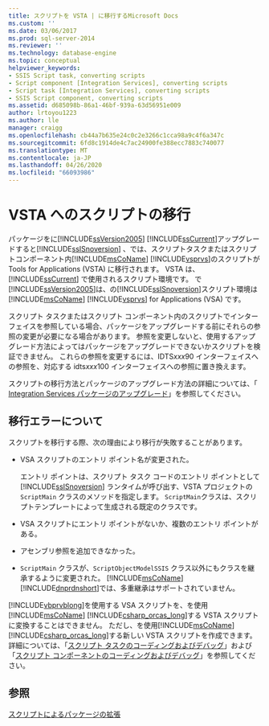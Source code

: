 ```yaml
---
title: スクリプトを VSTA | に移行するMicrosoft Docs
ms.custom: ''
ms.date: 03/06/2017
ms.prod: sql-server-2014
ms.reviewer: ''
ms.technology: database-engine
ms.topic: conceptual
helpviewer_keywords:
- SSIS Script task, converting scripts
- Script component [Integration Services], converting scripts
- Script task [Integration Services], converting scripts
- SSIS Script component, converting scripts
ms.assetid: d685098b-86a1-46bf-939a-63d56951e009
author: lrtoyou1223
ms.author: lle
manager: craigg
ms.openlocfilehash: cb44a7b635e24c0c2e3266c1cca98a9c4f6a347c
ms.sourcegitcommit: 6fd8c1914de4c7ac24900fe388ecc7883c740077
ms.translationtype: MT
ms.contentlocale: ja-JP
ms.lasthandoff: 04/26/2020
ms.locfileid: "66093986"
---
```

# <a name="migrate-scripts-to-vsta"></a>VSTA へのスクリプトの移行
  パッケージをに[!INCLUDE[ssVersion2005](../../includes/ssversion2005-md.md)] [!INCLUDE[ssCurrent](../../includes/sscurrent-md.md)]アップグレードすると[!INCLUDE[ssISnoversion](../../includes/ssisnoversion-md.md)] 、では、スクリプトタスクまたはスクリプトコンポーネント内[!INCLUDE[msCoName](../../includes/msconame-md.md)] [!INCLUDE[vsprvs](../../includes/vsprvs-md.md)]のスクリプトが Tools for Applications (VSTA) に移行されます。 VSTA は、[!INCLUDE[ssCurrent](../../includes/sscurrent-md.md)] で使用されるスクリプト環境です。 で[!INCLUDE[ssVersion2005](../../includes/ssversion2005-md.md)]は、の[!INCLUDE[ssISnoversion](../../includes/ssisnoversion-md.md)]スクリプト環境は[!INCLUDE[msCoName](../../includes/msconame-md.md)] [!INCLUDE[vsprvs](../../includes/vsprvs-md.md)] for Applications (VSA) です。  
  
 スクリプト タスクまたはスクリプト コンポーネント内のスクリプトでインターフェイスを参照している場合、パッケージをアップグレードする前にそれらの参照の変更が必要になる場合があります。 参照を変更しないと、使用するアップグレード方法によってはパッケージをアップグレードできないかスクリプトを検証できません。 これらの参照を変更するには、IDTS*xxx*90 インターフェイスへの参照を、対応する idts*xxx*100 インターフェイスへの参照に置き換えます。  
  
 スクリプトの移行方法とパッケージのアップグレード方法の詳細については、「 [Integration Services パッケージのアップグレード](../../integration-services/install-windows/upgrade-integration-services-packages.md)」を参照してください。  
  
## <a name="understanding-migration-failures"></a>移行エラーについて  
 スクリプトを移行する際、次の理由により移行が失敗することがあります。  
  
-   VSA スクリプトのエントリ ポイント名が変更された。  
  
     エントリ ポイントは、スクリプト タスク コードのエントリ ポイントとして [!INCLUDE[ssISnoversion](../../includes/ssisnoversion-md.md)] ランタイムが呼び出す、VSTA プロジェクトの `ScriptMain` クラスのメソッドを指定します。 `ScriptMain`クラスは、スクリプトテンプレートによって生成される既定のクラスです。  
  
-   VSA スクリプトにエントリ ポイントがないか、複数のエントリ ポイントがある。  
  
-   アセンブリ参照を追加できなかった。  
  
-   `ScriptMain` クラスが、`ScriptObjectModelSSIS` クラス以外にもクラスを継承するように変更された。 [!INCLUDE[msCoName](../../includes/msconame-md.md)][!INCLUDE[dnprdnshort](../../includes/dnprdnshort-md.md)]では、多重継承はサポートされていません。  
  
 [!INCLUDE[vbprvblong](../../includes/vbprvblong-md.md)]を使用する VSA スクリプトを、を使用[!INCLUDE[msCoName](../../includes/msconame-md.md)] [!INCLUDE[csharp_orcas_long](../../includes/csharp-orcas-long-md.md)]する VSTA スクリプトに変換することはできません。 ただし、を使用[!INCLUDE[msCoName](../../includes/msconame-md.md)] [!INCLUDE[csharp_orcas_long](../../includes/csharp-orcas-long-md.md)]する新しい VSTA スクリプトを作成できます。 詳細については、「[スクリプト タスクのコーディングおよびデバッグ](../../integration-services/control-flow/script-task.md)」および「[スクリプト コンポーネントのコーディングおよびデバッグ](../../integration-services/data-flow/transformations/script-component.md)」を参照してください。  
  
## <a name="see-also"></a>参照  
 [スクリプトによるパッケージの拡張](../../relational-databases/server-management-objects-smo/tasks/scripting.md)  
  
  
